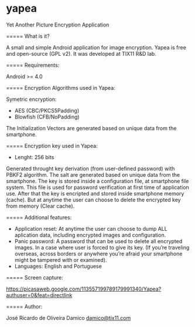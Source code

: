 yapea
=====

Yet Another Picture Encryption Application

=====
What is it? 

A small and simple Android application for image encryption. Yapea is free and open-source (GPL v2). It was developed at TIX11 R&D lab.

=====
Requirements:

Android >= 4.0

=====
Encryption Algorithms used in Yapea:

Symetric encryption:

- AES (CBC/PKCS5Padding)
- Blowfish (CFB/NoPadding)

The Initialization Vectors are generated based on unique data from the smartphone.

=====
Encryption key used in Yapea:

- Lenght: 256 bits

Generated throught key derivation (from user-defined password) with PBKF2 algorithm. The salt are generated based on unique data from the smartphone.
The key is stored inside a configuration file, at smartphone file system. This file is used for password verification at first time of application use. After that the key is encripted and stored inside smartphone memory (cache). But at anytime the user can choose to delete the encrypted key from memory (Clear cache).

=====
Additional features:

- Application reset: At anytime the user can choose to dump ALL aplication data, including encrypted images and configuration.
- Panic password: A password that can be used to delete all encrypted images. In a case where user is forced to give its key. (If you’re traveling overseas, across borders or anywhere you’re afraid your smartphone might be tampered with or examined). 
- Languages: English and Portuguese

=====
Screen capture:

https://picasaweb.google.com/113557199789179991340/Yapea?authuser=0&feat=directlink

=====
Author:

José Ricardo de Oliveira Damico <damico@tix11.com>
